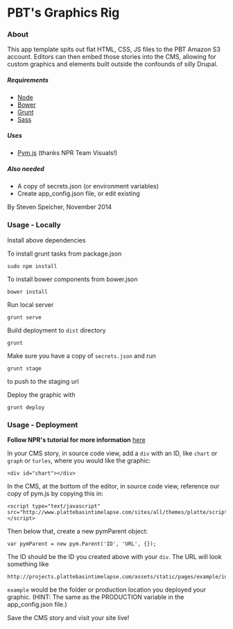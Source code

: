PBT's Graphics Rig
===================

### About
This app template spits out flat HTML, CSS, JS files to the PBT Amazon S3 account. Editors can then embed those stories into the CMS, allowing for custom graphics and elements built outside the confounds of silly Drupal.

##### Requirements

* [Node](http://nodejs.org/)
* [Bower](http://bower.io/)
* [Grunt](http://gruntjs.com/)
* [Sass](http://sass-lang.com/)

##### Uses
* [Pym.js](http://blog.apps.npr.org/pym.js/) (thanks NPR Team Visuals!)

##### Also needed
* A copy of secrets.json (or environment variables)
* Create app_config.json file, or edit existing

By Steven Speicher, November 2014

### Usage - Locally

Install above dependencies

To install grunt tasks from package.json

  	sudo npm install

To install bower components from bower.json

  	bower install

Run local server

    grunt serve

Build deployment to `dist` directory

    grunt

Make sure you have a copy of `secrets.json` and run

	grunt stage

to push to the staging url

Deploy the graphic with

	grunt deploy

### Usage - Deployment

**Follow NPR's tutorial for more information**
[here](http://blog.apps.npr.org/pym.js/)

In your CMS story, in source code view, add a `div` with an ID, like `chart` or `graph` or `turles`, where you would like the graphic:

	<div id="chart"></div>

In the CMS, at the bottom of the editor, in source code view, reference our copy of pym.js by copying this in:

	<script type="text/javascript" src="http://www.plattebasintimelapse.com/sites/all/themes/platte/scripts/pym.js"></script>

Then below that, create a new pymParent object:

	var pymParent = new pym.Parent('ID', 'URL', {});

The ID should be the ID you created above with your `div`. The URL will look something like

	http://projects.plattebasintimelapse.com/assets/static/pages/example/index.html

`example` would be the folder or production location you deployed your graphic. (HINT: The same as the PRODUCTION variable in the app_config.json file.)

Save the CMS story and visit your site live!
